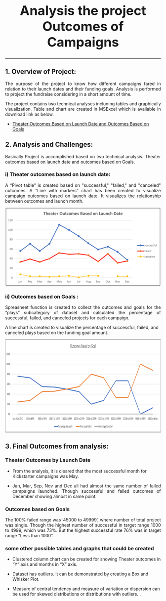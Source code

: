 ## **<h1 align="center">Analysis the project Outcomes of Campaigns**
---



  ## 1. Overview of Project: 
<p align="justify">The purpose of the project to know how different campaigns fared in relation to their launch dates and their funding goals. Analysis is performed to project the fundraise considering in a short amount of time.<p>
 <p align="justify">The project contains two technical analyses including tables and graphically visualization. Table and chart are created in MSExcel which is available in download link as below. <p>
  
  - [Theater Outcomes Based on Launch Date and Outcomes Based on Goals](https://github.com/sharifbhuiyan/Kickstarter_analysis/blob/main/Kickstarter_Challenge.zip)  


## 2. Analysis and Challenges: 
<p align="justify">Basically Project is accomplished based on two technical analysis. Theater outcomes based on launch date and outcomes based on Goals.<p>

### i) Theater outcomes based on launch date:
<p align="justify">A “Pivot table” is created based on  "successful," "failed," and "canceled" outcomes. 
A “Line with markers” chart has been created to visualize campaign outcomes based on launch date. It visualizes the relationship between outcomes and launch month.


<p align="center">
  <img width="500" src=https://github.com/sharifbhuiyan/Kickstarter_analysis/blob/main/Resources/Theater_Outcomes_vs_Launch.png
</p>

 

### ii)  Outcomes based on Goals :
<p align="justify">Spreasheet function is created to collect the outcomes and goals for the “plays” subcategory of dataset and calculated the percentage of successful, failed, and canceled projects for each campaign.<p>

A line chart is created to visualize the percentage of successful, failed, and canceled plays based on the funding goal amount. 


  <p align="center">
  <img width="800" height="300" src=https://github.com/sharifbhuiyan/Kickstarter_analysis/blob/main/Resources/Outcomes_vs_Goals.png
</p>

 

## 3. Final Outcomes from analysis:
 
### Theater Outcomes by Launch Date
  - From the analysis, it is cleared that the most successful month for Kickstarter campaigns was May.
  - <p align="justify">Jan, Mar, Sep, Nov and Dec all had almost the same number of failed campaigns launched. Though successful and failed outcomes of December showing almost in same point. <p>



### Outcomes based on Goals
<p align="justify">The 100% failed range was ‘45000 to 49999’, where number of total project was single. Though the highest number of successful in target range 1000 to 4999, which was 73%. But the highest successful rate 76% was in target range “Less than 1000”.<p>  



### some other possible tables and graphs that could be created
  
  - Clustered column chart can be created for showing Theater outcomes in “Y” axis and months in “X” axis.
  
  - Dataset has outliers. It can be demonstrated by creating a Box and Whisker Plot.
  
  - Measure of central tendency and measure of variation or dispersion can be used for skewed distributions or distributions with outliers. .
  
